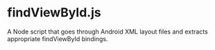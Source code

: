 # findViewById.js
A Node script that goes through Android XML layout files and extracts appropriate findViewById bindings.
